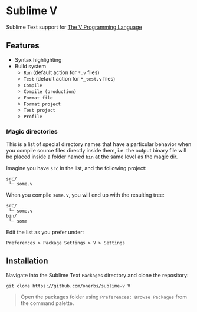 # Sublime V

Sublime Text support for [The V Programming Language](https://vlang.io)


## Features

- Syntax highlighting
- Build system
	- `Run` (default action for `*.v` files)
	- `Test` (default action for `*_test.v` files)
	- `Compile`
	- `Compile (production)`
	- `Format file`
	- `Format project`
	- `Test project`
	- `Profile`


### Magic directories

This is a list of special directory names that have a particular behavior when
you compile source files directly inside them, i.e. the output binary file
will be placed inside a folder named `bin` at the same level as the magic dir.


Imagine you have `src` in the list, and the following project:

	src/
	 └─ some.v

When you compile `some.v`, you will end up with the resulting tree:

	src/
	 └─ some.v
	bin/
	 └─ some


Edit the list as you prefer under:

	Preferences > Package Settings > V > Settings


## Installation

Navigate into the Sublime Text `Packages` directory and clone the repository:

	git clone https://github.com/onerbs/sublime-v V


> Open the packages folder using `Preferences: Browse Packages` from the command palette.
